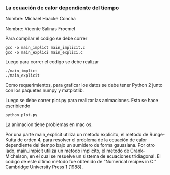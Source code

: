 ### La ecuación de calor dependiente del tiempo


Nombre: Michael Haacke Concha

Nombre: Vicente Salinas Froemel

Para compilar el codigo se debe correr 

	gcc -o main_implict main_implicit.c
	gcc -o main_explici main_explici.c

Luego para correr el codigo se debe realizar 

	./main_implict
	./main_explicit


Como requerimientos, para graficar los datos se debe tener Python 2 junto con los paquetes numpy y matplotlib.

Luego se debe correr plot.py para realizar las animaciones. Esto se hace escribiendo

	python plot.py

La animacion tiene problemas en mac os.

Por una parte main_explicit utiliza un metodo explicito, el metodo de Runge-Kutta de orden 4, para resolver el problema de la ecuación de calor dependiente del tiempo bajo un sumidero de forma gaussiana. Por otro lado, main_impicit utiliza un metodo implicito, el metodo de Crank-Michelson, en el cual se resuelve un sistema de ecuaciones tridiagonal. El codigo de este último metodo fue obtenido de “Numerical recipes in C.” Cambridge University Press 1 (1988).
	
